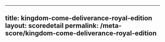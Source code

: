 ---
        
title: kingdom-come-deliverance-royal-edition
layout: scoredetail
permalink: /meta-score/kingdom-come-deliverance-royal-edition
---